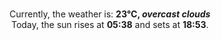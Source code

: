 <p  align="center"><br/>Currently, the weather is: <b> 23°C, <i>overcast clouds</i></b></br>Today, the sun rises at <b>05:38</b> and sets at <b>18:53</b>.</p>